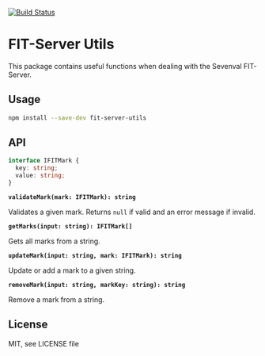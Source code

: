 [![Build Status](https://travis-ci.org/marvinhagemeister/fit-server-utils.svg?branch=master)](https://travis-ci.org/marvinhagemeister/fit-server-utils)

# FIT-Server Utils

This package contains useful functions when dealing with the Sevenval FIT-Server.

## Usage

```bash
npm install --save-dev fit-server-utils
```

## API

```ts
interface IFITMark {
  key: string;
  value: string;
}
```

**`validateMark(mark: IFITMark): string`**

Validates a given mark. Returns `null` if valid and an error message if invalid.

**`getMarks(input: string): IFITMark[]`**

Gets all marks from a string.

**`updateMark(input: string, mark: IFITMark): string`**

Update or add a mark to a given string.

**`removeMark(input: string, markKey: string): string`**

Remove a mark from a string.

## License

MIT, see LICENSE file
